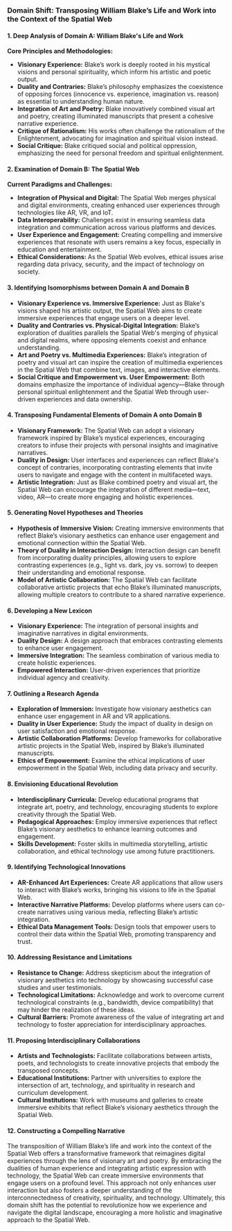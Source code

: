 ### Domain Shift: Transposing William Blake’s Life and Work into the Context of the Spatial Web

#### 1. Deep Analysis of Domain A: William Blake's Life and Work

**Core Principles and Methodologies:**
- **Visionary Experience:** Blake’s work is deeply rooted in his mystical visions and personal spirituality, which inform his artistic and poetic output.
- **Duality and Contraries:** Blake’s philosophy emphasizes the coexistence of opposing forces (innocence vs. experience, imagination vs. reason) as essential to understanding human nature.
- **Integration of Art and Poetry:** Blake innovatively combined visual art and poetry, creating illuminated manuscripts that present a cohesive narrative experience.
- **Critique of Rationalism:** His works often challenge the rationalism of the Enlightenment, advocating for imagination and spiritual vision instead.
- **Social Critique:** Blake critiqued social and political oppression, emphasizing the need for personal freedom and spiritual enlightenment.

#### 2. Examination of Domain B: The Spatial Web

**Current Paradigms and Challenges:**
- **Integration of Physical and Digital:** The Spatial Web merges physical and digital environments, creating enhanced user experiences through technologies like AR, VR, and IoT.
- **Data Interoperability:** Challenges exist in ensuring seamless data integration and communication across various platforms and devices.
- **User Experience and Engagement:** Creating compelling and immersive experiences that resonate with users remains a key focus, especially in education and entertainment.
- **Ethical Considerations:** As the Spatial Web evolves, ethical issues arise regarding data privacy, security, and the impact of technology on society.

#### 3. Identifying Isomorphisms between Domain A and Domain B

- **Visionary Experience vs. Immersive Experience:** Just as Blake's visions shaped his artistic output, the Spatial Web aims to create immersive experiences that engage users on a deeper level.
- **Duality and Contraries vs. Physical-Digital Integration:** Blake’s exploration of dualities parallels the Spatial Web's merging of physical and digital realms, where opposing elements coexist and enhance understanding.
- **Art and Poetry vs. Multimedia Experiences:** Blake’s integration of poetry and visual art can inspire the creation of multimedia experiences in the Spatial Web that combine text, images, and interactive elements.
- **Social Critique and Empowerment vs. User Empowerment:** Both domains emphasize the importance of individual agency—Blake through personal spiritual enlightenment and the Spatial Web through user-driven experiences and data ownership.

#### 4. Transposing Fundamental Elements of Domain A onto Domain B

- **Visionary Framework:** The Spatial Web can adopt a visionary framework inspired by Blake’s mystical experiences, encouraging creators to infuse their projects with personal insights and imaginative narratives.
- **Duality in Design:** User interfaces and experiences can reflect Blake's concept of contraries, incorporating contrasting elements that invite users to navigate and engage with the content in multifaceted ways.
- **Artistic Integration:** Just as Blake combined poetry and visual art, the Spatial Web can encourage the integration of different media—text, video, AR—to create more engaging and holistic experiences.

#### 5. Generating Novel Hypotheses and Theories

- **Hypothesis of Immersive Vision:** Creating immersive environments that reflect Blake’s visionary aesthetics can enhance user engagement and emotional connection within the Spatial Web.
- **Theory of Duality in Interaction Design:** Interaction design can benefit from incorporating duality principles, allowing users to explore contrasting experiences (e.g., light vs. dark, joy vs. sorrow) to deepen their understanding and emotional response.
- **Model of Artistic Collaboration:** The Spatial Web can facilitate collaborative artistic projects that echo Blake’s illuminated manuscripts, allowing multiple creators to contribute to a shared narrative experience.

#### 6. Developing a New Lexicon

- **Visionary Experience:** The integration of personal insights and imaginative narratives in digital environments.
- **Duality Design:** A design approach that embraces contrasting elements to enhance user engagement.
- **Immersive Integration:** The seamless combination of various media to create holistic experiences.
- **Empowered Interaction:** User-driven experiences that prioritize individual agency and creativity.

#### 7. Outlining a Research Agenda

- **Exploration of Immersion:** Investigate how visionary aesthetics can enhance user engagement in AR and VR applications.
- **Duality in User Experience:** Study the impact of duality in design on user satisfaction and emotional response.
- **Artistic Collaboration Platforms:** Develop frameworks for collaborative artistic projects in the Spatial Web, inspired by Blake’s illuminated manuscripts.
- **Ethics of Empowerment:** Examine the ethical implications of user empowerment in the Spatial Web, including data privacy and security.

#### 8. Envisioning Educational Revolution

- **Interdisciplinary Curricula:** Develop educational programs that integrate art, poetry, and technology, encouraging students to explore creativity through the Spatial Web.
- **Pedagogical Approaches:** Employ immersive experiences that reflect Blake’s visionary aesthetics to enhance learning outcomes and engagement.
- **Skills Development:** Foster skills in multimedia storytelling, artistic collaboration, and ethical technology use among future practitioners.

#### 9. Identifying Technological Innovations

- **AR-Enhanced Art Experiences:** Create AR applications that allow users to interact with Blake’s works, bringing his visions to life in the Spatial Web.
- **Interactive Narrative Platforms:** Develop platforms where users can co-create narratives using various media, reflecting Blake’s artistic integration.
- **Ethical Data Management Tools:** Design tools that empower users to control their data within the Spatial Web, promoting transparency and trust.

#### 10. Addressing Resistance and Limitations

- **Resistance to Change:** Address skepticism about the integration of visionary aesthetics into technology by showcasing successful case studies and user testimonials.
- **Technological Limitations:** Acknowledge and work to overcome current technological constraints (e.g., bandwidth, device compatibility) that may hinder the realization of these ideas.
- **Cultural Barriers:** Promote awareness of the value of integrating art and technology to foster appreciation for interdisciplinary approaches.

#### 11. Proposing Interdisciplinary Collaborations

- **Artists and Technologists:** Facilitate collaborations between artists, poets, and technologists to create innovative projects that embody the transposed concepts.
- **Educational Institutions:** Partner with universities to explore the intersection of art, technology, and spirituality in research and curriculum development.
- **Cultural Institutions:** Work with museums and galleries to create immersive exhibits that reflect Blake’s visionary aesthetics through the Spatial Web.

#### 12. Constructing a Compelling Narrative

The transposition of William Blake’s life and work into the context of the Spatial Web offers a transformative framework that reimagines digital experiences through the lens of visionary art and poetry. By embracing the dualities of human experience and integrating artistic expression with technology, the Spatial Web can create immersive environments that engage users on a profound level. This approach not only enhances user interaction but also fosters a deeper understanding of the interconnectedness of creativity, spirituality, and technology. Ultimately, this domain shift has the potential to revolutionize how we experience and navigate the digital landscape, encouraging a more holistic and imaginative approach to the Spatial Web.